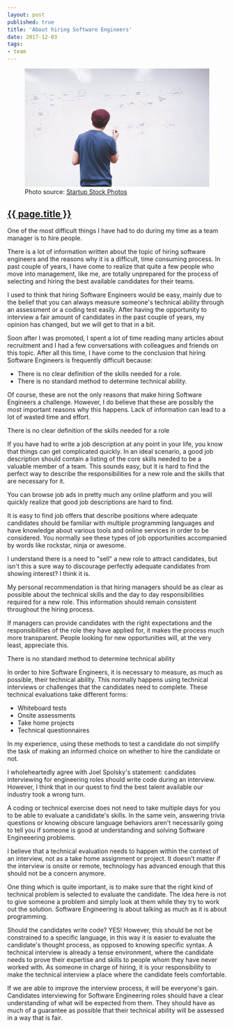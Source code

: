 ```yaml
---
layout: post
published: true
title: 'About hiring Software Engineers'
date: 2017-12-03
tags:
- team
---
```

<figure class="figure">
  <img class="mx-auto d-block img-fluid figure-img lazyload" src="/assets/images/171226/whiteboard-700.jpg" alt="Whiteboard" />
  <figcaption class="figure-caption text-right">Photo source: <a href="http://startupstockphotos.com/post/123128198211" target="_blank">Startup Stock Photos</a></figcaption>
</figure>
<h2 class="article-title">
  <a href="{{ page.url | prepend: site.baseurl }}">{{ page.title }}</a>
</h2>

One of the most difficult things I have had to do during my time as a team manager is to hire people.

There is a lot of information written about the topic of hiring software engineers and the reasons why it is a difficult, time consuming process. In past couple of years, I have come to realize that quite a few people who move into management, like me, are totally unprepared for the process of selecting and hiring the best available candidates for their teams.

I used to think that hiring Software Engineers would be easy, mainly due to the belief that you can always measure someone's technical ability through an assessment or a coding test easily. After having the opportunity to interview a fair amount of candidates in the past couple of years, my opinion has changed, but we will get to that in a bit.

<!--more-->

Soon after I was promoted, I spent a lot of time reading many articles about recruitment and I had a few conversations with colleagues and friends on this topic. After all this time, I have come to the conclusion that hiring Software Engineers is frequently difficult because:

- There is no clear definition of the skills needed for a role.
- There is no standard method to determine technical ability.

Of course, these are not the only reasons that make hiring Software Engineers a challenge. However, I do believe that these are possibly the most important reasons why this happens. Lack of information can lead to a lot of wasted time and effort.

<p class="subtitle">There is no clear definition of the skills needed for a role</p>

If you have had to write a job description at any point in your life, you know that things can get complicated quickly. In an ideal scenario, a good job description should contain a listing of the core skills needed to be a valuable member of a team. This sounds easy, but it is hard to find the perfect way to describe the responsibilities for a new role and the skills that are necessary for it.

You can browse job ads in pretty much any online platform and you will quickly realize that good job descriptions are hard to find.

It is easy to find job offers that describe positions where adequate candidates should be familiar with multiple programming languages and have knowledge about various tools and online services in order to be considered. You normally see these types of job opportunities accompanied by words like rockstar, ninja or awesome.

I understand there is a need to "sell" a new role to attract candidates, but isn't this a sure way to discourage perfectly adequate candidates from showing interest? I think it is.

My personal recommendation is that hiring managers should be as clear as possible about the technical skills and the day to day responsibilities required for a new role. This information should remain consistent throughout the hiring process.

If managers can provide candidates with the right expectations and the responsibilities of the role they have applied for, it makes the process much more transparent. People looking for new opportunities will, at the very least, appreciate this.

<p class="subtitle">There is no standard method to determine technical ability</p>

In order to hire Software Engineers, it is necessary to measure, as much as possible, their technical ability. This normally happens using technical interviews or challenges that the candidates need to complete. These technical evaluations take different forms:

- Whiteboard tests
- Onsite assessments
- Take home projects
- Technical questionnaires

In my experience, using these methods to test a candidate do not simplify the task of making an informed choice on whether to hire the candidate or not.

I wholeheartedly agree with Joel Spolsky's statement: candidates interviewing for engineering roles should write code during an interview. However, I think that in our quest to find the best talent available our industry took a wrong turn.

A coding or technical exercise does not need to take multiple days for you to be able to evaluate a candidate's skills. In the same vein, answering trivia questions or knowing obscure language behaviors aren't necessarily going to tell you if someone is good at understanding and solving Software Engineeering problems.

I believe that a technical evaluation needs to happen within the context of an interview, not as a take home assignment or project. It doesn't matter if the interview is onsite or remote, technology has advanced enough that this should not be a concern anymore.

One thing which is quite important, is to make sure that the right kind of technical problem is selected to evaluate the candidate. The idea here is not to give someone a problem and simply look at them while they try to work out the solution. Software Engineering is about talking as much as it is about programming.  

Should the candidates write code? YES! However, this should be not be constrained to a specific language, in this way it is easier to evaluate the candidate's thought process, as opposed to knowing specific syntax. A technical interview is already a tense environment, where the candidate needs to prove their expertise and skills to people whom they have never worked with. As someone in charge of hiring, it is your responsibility to make the technical interview a place where the candidate feels comfortable.

If we are able to improve the interview process, it will be everyone's gain. Candidates interviewing for Software Engineering roles should have a clear understanding of what will be expected from them. They should have as much of a guarantee as possible that their technical ability will be assessed in a way that is fair.